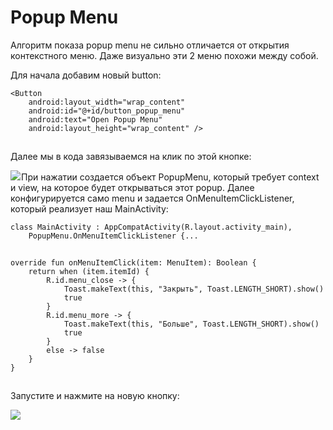# Popup Menu

Алгоритм показа popup menu не сильно отличается от открытия контекстного меню. Даже визуально эти 2 меню похожи между собой.

Для начала добавим новый button:

```
<Button
    android:layout_width="wrap_content"
    android:id="@+id/button_popup_menu"
    android:text="Open Popup Menu"
    android:layout_height="wrap_content" />
```

![](data:image/gif;base64,R0lGODlhAQABAPABAP///wAAACH5BAEKAAAALAAAAAABAAEAAAICRAEAOw==)![](data:image/gif;base64,R0lGODlhAQABAPABAP///wAAACH5BAEKAAAALAAAAAABAAEAAAICRAEAOw== "Click and drag to move")

Далее мы в кода завязываемся на клик по этой кнопке:

![](https://ucarecdn.com/8252249f-5784-4a00-9065-2d3f9721bf03/)![](data:image/gif;base64,R0lGODlhAQABAPABAP///wAAACH5BAEKAAAALAAAAAABAAEAAAICRAEAOw== "Click and drag to move")При нажатии создается объект PopupMenu, который требует context и view, на которое будет открываться этот popup. Далее конфигурируется само menu и задается OnMenuItemClickListener, который реализует наш MainActivity:

```
class MainActivity : AppCompatActivity(R.layout.activity_main),
    PopupMenu.OnMenuItemClickListener {...
```

![](data:image/gif;base64,R0lGODlhAQABAPABAP///wAAACH5BAEKAAAALAAAAAABAAEAAAICRAEAOw==)![](data:image/gif;base64,R0lGODlhAQABAPABAP///wAAACH5BAEKAAAALAAAAAABAAEAAAICRAEAOw== "Click and drag to move")

```
override fun onMenuItemClick(item: MenuItem): Boolean {
    return when (item.itemId) {
        R.id.menu_close -> {
            Toast.makeText(this, "Закрыть", Toast.LENGTH_SHORT).show()
            true
        }
        R.id.menu_more -> {
            Toast.makeText(this, "Больше", Toast.LENGTH_SHORT).show()
            true
        }
        else -> false
    }
}
```

![](data:image/gif;base64,R0lGODlhAQABAPABAP///wAAACH5BAEKAAAALAAAAAABAAEAAAICRAEAOw==)![](data:image/gif;base64,R0lGODlhAQABAPABAP///wAAACH5BAEKAAAALAAAAAABAAEAAAICRAEAOw== "Click and drag to move")

Запустите и нажмите на новую кнопку:

![](https://ucarecdn.com/199dd000-779f-4e6b-8692-17e4a2e5cf36/)

![](data:image/gif;base64,R0lGODlhAQABAPABAP///wAAACH5BAEKAAAALAAAAAABAAEAAAICRAEAOw== "Click and drag to move")
